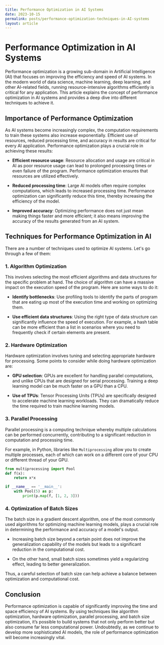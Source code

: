 ```yaml
---
title: Performance Optimization in AI Systems
date: 2023-10-15
permalink: posts/performance-optimization-techniques-in-AI-systems
layout: article
---
```


# Performance Optimization in AI Systems

Performance optimization is a growing sub-domain in Artificial Intelligence (AI) that focuses on improving the efficiency and speed of AI systems. In the modern world of data science, machine learning, deep learning, and other AI-related fields, running resource-intensive algorithms efficiently is critical for any application. This article explains the concept of performance optimization in AI systems and provides a deep dive into different techniques to achieve it.

## Importance of Performance Optimization

As AI systems become increasingly complex, the computation requirements to train these systems also increase exponentially. Efficient use of resources, reduced processing time, and accuracy in results are critical for every AI application. Performance optimization plays a crucial role in achieving these results:

- **Efficient resource usage**: Resource allocation and usage are critical in AI as poor resource usage can lead to prolonged processing times or even failure of the program. Performance optimization ensures that resources are utilized effectively.

- **Reduced processing time**: Large AI models often require complex computations, which leads to increased processing time. Performance optimization can significantly reduce this time, thereby increasing the efficiency of the model.

- **Improved accuracy**: Optimizing performance does not just mean making things faster and more efficient; it also means improving the accuracy of the results generated from an AI system.

## Techniques for Performance Optimization in AI

There are a number of techniques used to optimize AI systems. Let's go through a few of them:

### 1. Algorithm Optimization

This involves selecting the most efficient algorithms and data structures for the specific problem at hand. The choice of algorithm can have a massive impact on the execution speed of the program. Here are some ways to do it:

- **Identify bottlenecks**: Use profiling tools to identify the parts of program that are eating up most of the execution time and working on optimizing them.

- **Use efficient data structures**: Using the right type of data structure can significantly influence the speed of execution. For example, a hash table can be more efficient than a list in scenarios where you need to frequently check if certain elements are present.

### 2. Hardware Optimization

Hardware optimization involves tuning and selecting appropriate hardware for processing. Some points to consider while doing hardware optimization are:

- **GPU selection**: GPUs are excellent for handling parallel computations, and unlike CPUs that are designed for serial processing. Training a deep learning model can be much faster on a GPU than a CPU.

- **Use of TPUs**: Tensor Processing Units (TPUs) are specifically designed to accelerate machine learning workloads. They can dramatically reduce the time required to train machine learning models.

### 3. Parallel Processing

Parallel processing is a computing technique whereby multiple calculations can be performed concurrently, contributing to a significant reduction in computation and processing time.

For example, in Python, libraries like `Multiprocessing` allow you to create multiple processes, each of which can work on a different core of your CPU or different thread of your GPU.

```python
from multiprocessing import Pool
def f(x):
    return x*x

if __name__ == '__main__':
    with Pool(5) as p:
        print(p.map(f, [1, 2, 3]))
```

### 4. Optimization of Batch Sizes

The batch size in a gradient descent algorithm, one of the most commonly used algorithms for optimizing machine learning models, plays a crucial role in determining the performance and accuracy of a model's output.

- Increasing batch size beyond a certain point does not improve the generalization capability of the models but leads to a significant reduction in the computational cost.

- On the other hand, small batch sizes sometimes yield a regularizing effect, leading to better generalization.

Thus, a careful selection of batch size can help achieve a balance between optimization and computational cost.

## Conclusion

Performance optimization is capable of significantly improving the time and space efficiency of AI systems. By using techniques like algorithm optimization, hardware optimization, parallel processing, and batch size optimization, it’s possible to build systems that not only perform better but also consume far less computational power. Undoubtedly, as we continue to develop more sophisticated AI models, the role of performance optimization will become increasingly vital.
